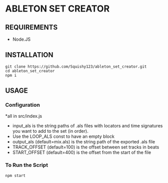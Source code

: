 # ABLETON SET CREATOR

## REQUIREMENTS 
- Node.JS

## INSTALLATION
```
git clone https://github.com/Squishy123/ableton_set_creator.git
cd ableton_set_creator
npm i 
```

## USAGE
### Configuration
*all in src/index.js
- input_als is the string paths of .als files with locators and time signatures you want to add to the set (in order).
- Use the LOOP_ALS const to have an empty block
- output_als (default=mix.als) is the string path of the exported .als file
- TRACK_OFFSET (default=100) is the offset between set tracks in beats
- START_OFFSET (default=400) is the offset from the start of the file

### To Run the Script
```
npm start
```

